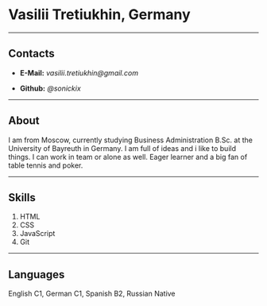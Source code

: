 # Vasilii Tretiukhin, Germany
****
## Contacts
* **E-Mail:**  _vasilii.tretiukhin@gmail.com_


* **Github:**  _@sonickix_
****
## About
I am from Moscow, currently studying Business Administration B.Sc. at the University of Bayreuth in Germany. I am full of ideas and i like to build things. I can work in team or alone as well. Eager learner and a big fan of table tennis and poker.
*****
## Skills
1. HTML
2. CSS
3. JavaScript
4. Git
***
## Languages
English C1, German C1, Spanish B2, Russian Native
